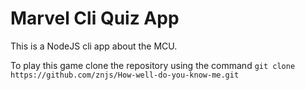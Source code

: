 # Marvel Cli Quiz App  

This is a NodeJS cli app about the MCU.  

To play this game clone the repository using the command `git clone https://github.com/znjs/How-well-do-you-know-me.git`
